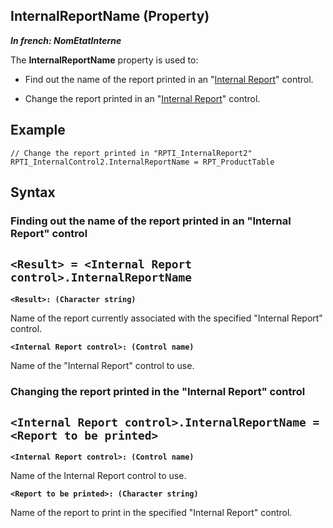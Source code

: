 


## InternalReportName (Property)

***In french: NomEtatInterne***
	



<a name="XUse"></a>
<a name="Use"></a>
<a name="description"></a>
The **InternalReportName** property is used to:

- Find out the name of the report printed in an "[Internal Report](../WDChamp/1013044.md)" control.

- Change the report printed in an "[Internal Report](../WDChamp/1013044.md)" control.





<a name="Example1"></a>
<a name="sample_code"></a>

## Example


```wl
// Change the report printed in "RPTI_InternalReport2"
RPTI_InternalControl2.InternalReportName = RPT_ProductTable
```

<a name="XSYNTAX"></a>
<a name="SYNTAX1"></a>

## Syntax

### Finding out the name of the report printed in an "Internal Report" control

`<Result> = <Internal Report control>.InternalReportName`
---

**`<Result>: (Character string)`**

Name of the report currently associated with the specified "Internal Report" control.

**`<Internal Report control>: (Control name)`**

Name of the "Internal Report" control to use.  


<a name="SYNTAX2"></a>

### Changing the report printed in the "Internal Report" control

`<Internal Report control>.InternalReportName = <Report to be printed>`
---

**`<Internal Report control>: (Control name)`**

Name of the Internal Report control to use.

**`<Report to be printed>: (Character string)`**

Name of the report to print in the specified "Internal Report" control.  




